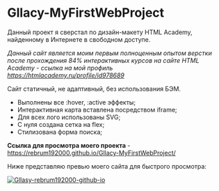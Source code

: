 # Gllacy-MyFirstWebProject
Данный проект я сверстал по дизайн-макету HTML Academy, найденному в Интернете в свободном доступе.


*Данный сайт является моим первым полноценным опытом верстки после прохождения 84% интерактивных курсов на сайте HTML Academy - ссылка на мой профиль https://htmlacademy.ru/profile/id978689*

Сайт статичный, не адаптивный, без использования БЭМ.
  - Выполнены все :hover, :active эффекты;
  - Интерактивная карта вставлена посредством iframe;
  - Для всех лого использованы SVG;
  - С нуля создана сетка на flex;
  - Стилизована форма поиска;
  
**Ссылка для просмотра моего проекта** - https://rebrum192000.github.io/Gllacy-MyFirstWebProject/

Ниже представляю превью моего сайта для быстрого просмотра:

<a href="https://ibb.co/GCvNDVS"><img src="https://i.ibb.co/JrRgTzJ/Gllasy-rebrum192000-github-io.png" alt="Gllasy-rebrum192000-github-io" border="0"></a>
